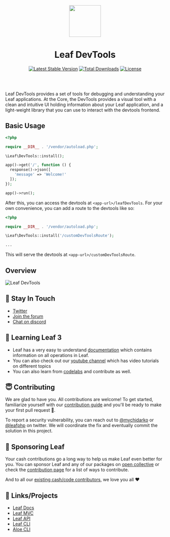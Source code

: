 <!-- markdownlint-disable no-inline-html -->
<p align="center">
  <br><br>
  <img src="https://leafphp.dev/logo-circle.png" height="100"/>
  <br>
</p>

<h1 align="center">Leaf DevTools</h1>

<p align="center">
	<a href="https://packagist.org/packages/leafs/devtools"
		><img
			src="https://poser.pugx.org/leafs/devtools/v/stable"
			alt="Latest Stable Version"
	/></a>
	<a href="https://packagist.org/packages/leafs/devtools"
		><img
			src="https://poser.pugx.org/leafs/devtools/downloads"
			alt="Total Downloads"
	/></a>
	<a href="https://packagist.org/packages/leafs/devtools"
		><img
			src="https://poser.pugx.org/leafs/devtools/license"
			alt="License"
	/></a>
</p>
<br />
<br />

Leaf DevTools provides a set of tools for debugging and understanding your Leaf applications. At the Core, the DevTools provides a visual tool with a clean and intuitive UI holding information about your Leaf application, and a light-weight library that you can use to interact with the devtools frontend.

## Basic Usage

```php
<?php

require __DIR__ . '/vendor/autoload.php';

\Leaf\DevTools::install();

app()->get('/', function () {
  response()->json([
    'message' => 'Welcome!'
  ]);
});

app()->run();
```

After this, you can access the devtools at `<app-url>/leafDevTools`. For your own convenience, you can add a route to the devtools like so:

```php
<?php

require __DIR__ . '/vendor/autoload.php';

\Leaf\DevTools::install('/customDevToolsRoute');

...
```

This will serve the devtools at `<app-url>/customDevToolsRoute`.

## Overview

![Leaf DevTools](https://user-images.githubusercontent.com/26604242/235434208-82ccdd87-6289-43fd-b93b-5fa09e6acd20.jpg)

## 💬 Stay In Touch

-   [Twitter](https://twitter.com/leafphp)
-   [Join the forum](https://github.com/leafsphp/leaf/discussions/37)
-   [Chat on discord](https://discord.com/invite/Pkrm9NJPE3)

## 📓 Learning Leaf 3

-   Leaf has a very easy to understand [documentation](https://leafphp.dev) which contains information on all operations in Leaf.
-   You can also check out our [youtube channel](https://www.youtube.com/channel/UCllE-GsYy10RkxBUK0HIffw) which has video tutorials on different topics
-   You can also learn from [codelabs](https://codelabs.leafphp.dev) and contribute as well.

## 😇 Contributing

We are glad to have you. All contributions are welcome! To get started, familiarize yourself with our [contribution guide](https://leafphp.dev/community/contributing.html) and you'll be ready to make your first pull request 🚀.

To report a security vulnerability, you can reach out to [@mychidarko](https://twitter.com/mychidarko) or [@leafphp](https://twitter.com/leafphp) on twitter. We will coordinate the fix and eventually commit the solution in this project.

## 🤩 Sponsoring Leaf

Your cash contributions go a long way to help us make Leaf even better for you. You can sponsor Leaf and any of our packages on [open collective](https://opencollective.com/leaf) or check the [contribution page](https://leafphp.dev/support/) for a list of ways to contribute.

And to all our [existing cash/code contributors](https://leafphp.dev#sponsors), we love you all ❤️

## 🤯 Links/Projects

-   [Leaf Docs](https://leafphp.dev)
-   [Leaf MVC](https://mvc.leafphp.dev)
-   [Leaf API](https://api.leafphp.dev)
-   [Leaf CLI](https://cli.leafphp.dev)
-   [Aloe CLI](https://leafphp.dev/aloe-cli/)
